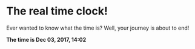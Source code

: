 # The real time clock!

Ever wanted to know what the time is? Well, your journey is about to end!

**The time is Dec 03, 2017, 14:02**